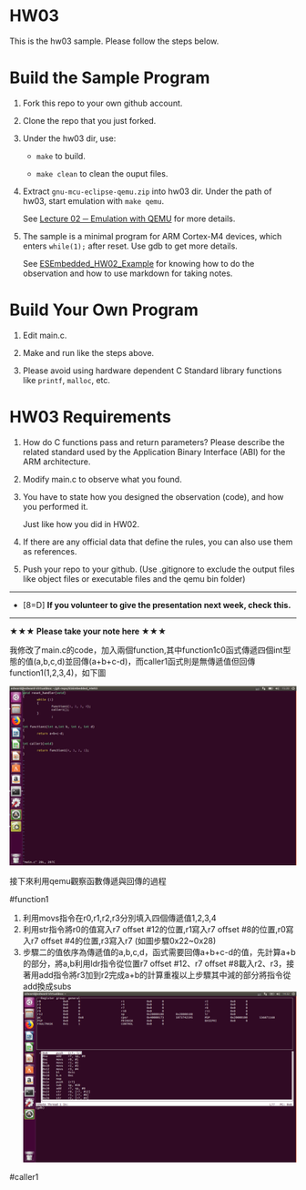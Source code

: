 HW03
===
This is the hw03 sample. Please follow the steps below.

# Build the Sample Program

1. Fork this repo to your own github account.

2. Clone the repo that you just forked.

3. Under the hw03 dir, use:

	* `make` to build.

	* `make clean` to clean the ouput files.

4. Extract `gnu-mcu-eclipse-qemu.zip` into hw03 dir. Under the path of hw03, start emulation with `make qemu`.

	See [Lecture 02 ─ Emulation with QEMU] for more details.

5. The sample is a minimal program for ARM Cortex-M4 devices, which enters `while(1);` after reset. Use gdb to get more details.

	See [ESEmbedded_HW02_Example] for knowing how to do the observation and how to use markdown for taking notes.

# Build Your Own Program

1. Edit main.c.

2. Make and run like the steps above.

3. Please avoid using hardware dependent C Standard library functions like `printf`, `malloc`, etc.

# HW03 Requirements

1. How do C functions pass and return parameters? Please describe the related standard used by the Application Binary Interface (ABI) for the ARM architecture.

2. Modify main.c to observe what you found.

3. You have to state how you designed the observation (code), and how you performed it.

	Just like how you did in HW02.

3. If there are any official data that define the rules, you can also use them as references.

4. Push your repo to your github. (Use .gitignore to exclude the output files like object files or executable files and the qemu bin folder)

[Lecture 02 ─ Emulation with QEMU]: http://www.nc.es.ncku.edu.tw/course/embedded/02/#Emulation-with-QEMU
[ESEmbedded_HW02_Example]: https://github.com/vwxyzjimmy/ESEmbedded_HW02_Example

--------------------

- [8=D] **If you volunteer to give the presentation next week, check this.**

--------------------

**★★★ Please take your note here ★★★**

我修改了main.c的code，加入兩個function,其中function1c0函式傳遞四個int型態的值(a,b,c,d)並回傳(a+b+c-d)，而caller1函式則是無傳遞值但回傳function1(1,2,3,4)，如下圖

![image1](https://github.com/p46074341/ESEmbedded_HW03/blob/master/picture/1.png)
	
接下來利用qemu觀察函數傳遞與回傳的過程

#function1
1. 利用movs指令在r0,r1,r2,r3分別填入四個傳遞值1,2,3,4
2. 利用str指令將r0的值寫入r7 offset #12的位置,r1寫入r7 offset #8的位置,r0寫入r7 offset #4的位置,r3寫入r7 (如圖步驟0x22~0x28)
3. 步驟二的值依序為傳遞值的a,b,c,d，函式需要回傳a+b+c-d的值，先計算a+b的部分，將a,b利用ldr指令從位置r7 offset #12、r7 offset #8載入r2、r3，接著用add指令將r3加到r2完成a+b的計算重複以上步驟其中減的部分將指令從add換成subs
![image1](https://github.com/p46074341/ESEmbedded_HW03/blob/master/picture/2.png)

#caller1

